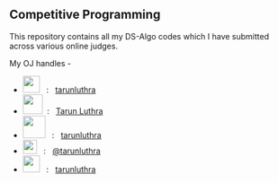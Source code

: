 ## Competitive Programming

This repository contains all my DS-Algo codes which I have submitted across various online judges.

My OJ handles -
<ul>
<li>
<img src="https://assets.leetcode.com/static_assets/public/webpack_bundles/images/logo-dark.e99485d9b.svg" height=30>  &nbsp; : &nbsp; <a href="https://leetcode.com/tarunluthra/">tarunluthra</a>
</li>

<li>
<img src="https://hack.codingblocks.com/_nuxt/img/79b7aeb.png" height=35>&nbsp; : &nbsp;
<a href="https://hack.codingblocks.com/app/users/15449">Tarun Luthra</a>
</li>

<li>
<img src="https://s3.amazonaws.com/codechef_shared/sites/all/themes/abessive/logo.svg" height=40> &nbsp; : &nbsp; <a href="https://www.codechef.com/users/tarunluthra">tarunluthra</a>
</li>

<li>
<img src="https://blog-c7ff.kxcdn.com/blog/wp-content/uploads/2020/03/he-header-logo-1.svg" height=25 > &nbsp; : &nbsp;
<a href="https://www.hackerearth.com/@tarunluthra">
@tarunluthra</a>
</li>

<li>
<img src="http://sta.codeforces.com/s/99489/images/codeforces-vs-coronavirus-65.png" height=30>
&nbsp; : &nbsp;
<a href="http://codeforces.com/profile/tarunluthra">
tarunluthra
</a>
</li>

</ul>
